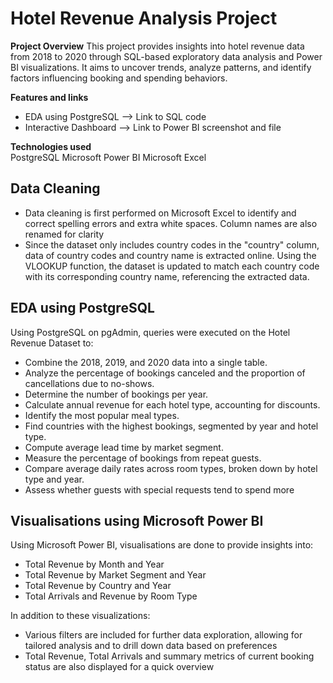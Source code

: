 # Hotel Revenue Analysis Project

**Project Overview**
This project provides insights into hotel revenue data from 2018 to 2020 through SQL-based exploratory data analysis and Power BI visualizations. It aims to uncover trends, analyze patterns, and identify factors influencing booking and spending behaviors.

**Features and links**  
* EDA using PostgreSQL --> Link to SQL code
* Interactive Dashboard --> Link to Power BI screenshot and file

**Technologies used**  
PostgreSQL
Microsoft Power BI
Microsoft Excel

## Data Cleaning 
* Data cleaning is first performed on Microsoft Excel to identify and correct spelling errors and extra white spaces. Column names are also renamed for clarity
* Since the dataset only includes country codes in the "country" column, data of country codes and country name is extracted online. Using the VLOOKUP function, the dataset is updated to match each country code with its corresponding country name, referencing the extracted data.

## EDA using PostgreSQL
Using PostgreSQL on pgAdmin, queries were executed on the Hotel Revenue Dataset to:
* Combine the 2018, 2019, and 2020 data into a single table.
* Analyze the percentage of bookings canceled and the proportion of cancellations due to no-shows.
* Determine the number of bookings per year.
* Calculate annual revenue for each hotel type, accounting for discounts.
* Identify the most popular meal types.
* Find countries with the highest bookings, segmented by year and hotel type.
* Compute average lead time by market segment.
* Measure the percentage of bookings from repeat guests.
* Compare average daily rates across room types, broken down by hotel type and year.
* Assess whether guests with special requests tend to spend more

## Visualisations using Microsoft Power BI
Using Microsoft Power BI, visualisations are done to provide insights into:
* Total Revenue by Month and Year
* Total Revenue by Market Segment and Year
* Total Revenue by Country and Year
* Total Arrivals and Revenue by Room Type

In addition to these visualizations:
* Various filters are included for further data exploration, allowing for tailored analysis and to drill down data based on preferences
* Total Revenue, Total Arrivals and summary metrics of current booking status are also displayed for a quick overview
